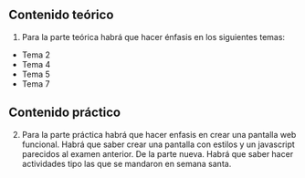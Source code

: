## Contenido teórico
1. Para la parte teórica habrá que hacer énfasis en los siguientes temas:
- Tema 2
- Tema 4
- Tema 5
- Tema 7

## Contenido práctico
2. Para la parte práctica habrá que hacer enfasis en crear una pantalla web funcional. Habrá que saber crear una pantalla con estilos y un javascript parecidos al examen anterior. 
De la parte nueva. Habrá que saber hacer actividades tipo las que se mandaron en semana santa.
